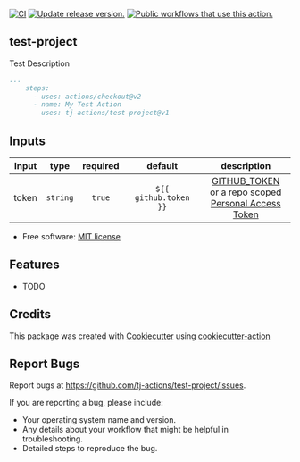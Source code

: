 [![CI](https://github.com/tj-actions/test-project/workflows/CI/badge.svg)](https://github.com/tj-actions/test-project/actions?query=workflow%3ACI)
[![Update release version.](https://github.com/tj-actions/test-project/workflows/Update%20release%20version./badge.svg)](https://github.com/tj-actions/test-project/actions?query=workflow%3A%22Update+release+version.%22) 
<a href="https://github.com/search?q=tj-actions+test-project+path%3A.github%2Fworkflows+language%3AYAML&type=code" target="_blank" title="Public workflows that use this action."><img src="https://img.shields.io/endpoint?url=https%3A%2F%2Fapi-git-master.endbug.vercel.app%2Fapi%2Fgithub-actions%2Fused-by%3Faction%3Dtj-actions%2Ftest-project%26badge%3Dtrue" alt="Public workflows that use this action."></a>

test-project
------------

Test Description

```yaml
...
    steps:
      - uses: actions/checkout@v2
      - name: My Test Action
        uses: tj-actions/test-project@v1
```


## Inputs

|   Input       |    type    |  required     |  default                      |  description  |
|:-------------:|:-----------:|:-------------:|:----------------------------:|:-------------:|
| token         |  `string`   |    `true`    | `${{ github.token }}` | [GITHUB_TOKEN](https://docs.github.com/en/free-pro-team@latest/actions/reference/authentication-in-a-workflow#using-the-github_token-in-a-workflow) <br /> or a repo scoped <br /> [Personal Access Token](https://docs.github.com/en/free-pro-team@latest/github/authenticating-to-github/creating-a-personal-access-token)              |



* Free software: [MIT license](LICENSE)

Features
--------

* TODO


Credits
-------

This package was created with [Cookiecutter](https://github.com/cookiecutter/cookiecutter) using [cookiecutter-action](https://github.com/tj-actions/cookiecutter-action)

Report Bugs
-----------

Report bugs at https://github.com/tj-actions/test-project/issues.

If you are reporting a bug, please include:

* Your operating system name and version.
* Any details about your workflow that might be helpful in troubleshooting.
* Detailed steps to reproduce the bug.
